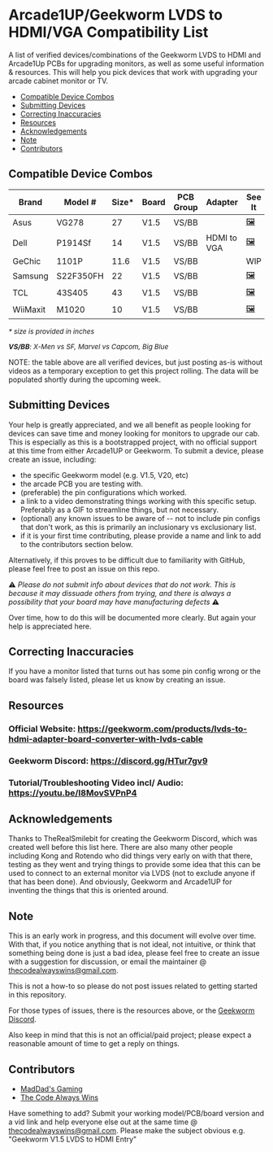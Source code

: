 # Arcade1UP/Geekworm LVDS to HDMI/VGA Compatibility List

A list of verified devices/combinations of the Geekworm LVDS to HDMI and Arcade1Up PCBs for upgrading monitors, as well as some useful information & resources. This will help you pick devices that work with upgrading your arcade cabinet monitor or TV.

- [Compatible Device Combos](#compatible-device-combos)
- [Submitting Devices](#submitting-devices)
- [Correcting Inaccuracies](#correcting-inaccuracy)
- [Resources](#resources)
- [Acknowledgements](#acknowledgements)
- [Note](#note)
- [Contributors](#contributors)


## Compatible Device Combos

| Brand         | Model #              | Size* | Board | PCB Group   | Adapter        | See It | Video  |
| ------------- | -------------------- | ----- | ----- | ----------- | ----------     | ------ | ------
| Asus          | VG278                | 27    | V1.5  | VS/BB       |                | [🖼](./compat-data/v1.5/vs-bb/vsbb_v15_asus_vg278.gif)     | [link](https://www.youtube.com/watch?v=FllN1r_UOLg&t=1242s)
| Dell          | P1914Sf              | 14    | V1.5  | VS/BB       | HDMI to VGA    | [🖼](./compat-data/v1.5/vs-bb/vsbb_v15_dell_p1914sf.gif) |[link](https://youtu.be/I8MovSVPnP4?t=19)       |
| GeChic        | 1101P                | 11.6  | V1.5  | VS/BB       |                | WIP       |  WIP      |
| Samsung       | S22F350FH            | 22    | V1.5  | VS/BB       |                | [🖼](./compat-data/v1.5/vs-bb/vsbb_v15_samsung_s22f350.gif)      |[link](https://youtu.be/I8MovSVPnP4?t=12)        |
| TCL           | 43S405               | 43    | V1.5  | VS/BB       |                | [🖼](./compat-data/v1.5/vs-bb/vsbb_v15_tcl_43s405.gif)       |[link](https://youtu.be/I8MovSVPnP4?t=15)         |
| WiiMaxit      | M1020                | 10    | V1.5  | VS/BB       |                | [🖼](./compat-data/v1.5/vs-bb/vsbb_v15_wiimaxit_m1020.gif)      |[link](https://youtu.be/ZbNe2T2hxqU?t=393)

<span style="font-size:10pt;font-style:italic">* size is provided in inches</span>

<span style="font-size:10pt;font-style:italic">**VS/BB**: X-Men vs SF, Marvel vs Capcom, Big Blue</span>

NOTE: the table above are all verified devices, but just posting as-is without videos as a temporary exception
to get this project rolling. The data will be populated shortly during the upcoming week.

## Submitting Devices
Your help is greatly appreciated, and we all benefit as people looking for devices can save time and money looking for monitors to upgrade our cab. This is especially as this is a bootstrapped project, with no official support at this time from either Arcade1UP or Geekworm. To submit a device, please create an issue, including:

- the specific Geekworm model (e.g. V1.5, V20, etc)
- the arcade PCB you are testing with.
- (preferable) the pin configurations which worked.
- a link to a video demonstrating things working with this specific setup. Preferably as a GIF to streamline things, but not necessary.
- (optional) any known issues to be aware of -- not to include pin configs that don't work, as this is primarily an inclusionary vs exclusionary list.
- if it is your first time contributing, please provide a name and link to add to the contributors section below.

Alternatively, if this proves to be difficult due to familiarity with GitHub, please feel free to post an issue on this repo.

⚠ *Please do not submit info about devices that do not work. This is because it may dissuade others from trying, and there is always a possibility that your board may have manufacturing defects* ⚠

Over time, how to do this will be documented more clearly. But again your help is appreciated here.

## Correcting Inaccuracies
If you have a monitor listed that turns out has some pin config wrong or the board was falsely listed, please let us know by creating an issue.

## Resources

### Official Website: https://geekworm.com/products/lvds-to-hdmi-adapter-board-converter-with-lvds-cable

### Geekworm Discord: https://discord.gg/HTur7gv9

### Tutorial/Troubleshooting Video incl/ Audio: https://youtu.be/I8MovSVPnP4


## Acknowledgements

Thanks to TheRealSmilebit for creating the Geekworm Discord, which was created well before this list here. There are also many other people including Kong and Rotendo who did things very early on with that there, testing as they went and trying things to provide some idea that this can be used to connect to an external monitor via LVDS (not to exclude anyone if that has been done). And obviously, Geekworm and Arcade1UP for inventing the things that this is oriented around.

## Note

This is an early work in progress, and this document will evolve over time. With that, if you notice anything that is not ideal, not intuitive, or think that something being done is just a bad idea, please feel free to create an issue with a suggestion for discussion, or email the maintainer @ thecodealwayswins@gmail.com.

This is not a how-to so please do not post issues related to getting started in this repository.

For those types of issues, there is the resources above, or the [Geekworm Discord](https://discord.gg/HTur7gv9).

Also keep in mind that this is not an official/paid project; please expect a reasonable amount of time to get a reply on things.

## Contributors

- [MadDad's Gaming](https://www.youtube.com/channel/UCXE89cKW0VKh0Sv5MgC6IrQ)
- [The Code Always Wins](https://www.youtube.com/c/TheCodeAlwaysWins)

Have something to add? Submit your working model/PCB/board version and a vid link and help everyone else out at the same time @ thecodealwayswins@gmail.com.
Please make the subject obvious e.g. "Geekworm V1.5 LVDS to HDMI Entry"